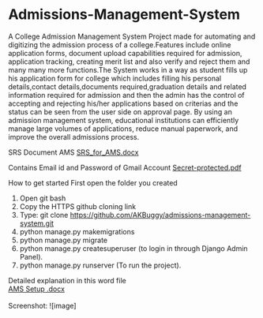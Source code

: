 # Admissions-Management-System

A College Admission Management System Project made for automating and digitizing the admission process of a college.Features include online application forms, document upload capabilities required for admission, application tracking, creating merit list and also verify and reject them and many many more functions.The System works in a way as student fills up his application form for college which includes filling his personal details,contact details,documents required,graduation details and related information required for admission and then the admin has the control of accepting and rejecting his/her applications based on criterias and the status can be seen from the user side  on approval page.
By using an admission management system, educational institutions can efficiently manage large volumes of applications, reduce manual paperwork, and improve the overall admissions process.

SRS Document AMS
[SRS_for_AMS.docx](https://github.com/AKBuggy/admissions-management-system/files/14421093/SRS_for_AMS.docx) <br>


Contains Email id and Password of Gmail Account
[Secret-protected.pdf](https://github.com/AKBuggy/admissions-management-system/files/14397222/Secret-protected.pdf)


How to get started
First open the folder you created
1) Open git bash
2) Copy the HTTPS github  cloning link 
3) Type: git clone [<paste the link here/>](https://github.com/AKBuggy/admissions-management-system.git)https://github.com/AKBuggy/admissions-management-system.git
4) python manage.py makemigrations
5) python manage.py migrate
6) python manage.py createsuperuser (to login in through Django Admin Panel).
7) python manage.py runserver (To run the project).

Detailed explanation in this word file<br>
[AMS Setup .docx](https://github.com/AKBuggy/admissions-management-system/files/14421053/AMS.Setup.docx)
<br><br>
Screenshot:
![image]

